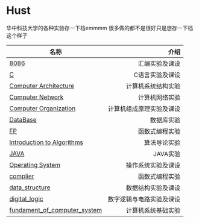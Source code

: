 # Hust  
华中科技大学的各种实验存一下档emmmm
很多做的都不是很好只是想存一下档这个样子

| 名称        | 介绍    |
| --------   | -----:   |
| [8086](https://github.com/AllenKenway/Hust/tree/master/8086)        | 汇编实验及课设      |
| [C](https://github.com/AllenKenway/Hust/tree/master/C)        | C语言实验及课设      |
| [Computer Architecture](https://github.com/AllenKenway/Hust/tree/master/Computer%20Architecture)        | 计算机系统结构实验      |
| [Computer Network](https://github.com/AllenKenway/Hust/tree/master/Computer%20Network)        | 计算机网络实验      |
| [Computer Organization](https://github.com/AllenKenway/Hust/tree/master/Computer%20Organization)        | 计算机组成原理实验及课设      |
| [DataBase](https://github.com/AllenKenway/Hust/tree/master/Database)        | 数据库实验      |
| [FP](https://github.com/AllenKenway/Hust/tree/master/FP)        | 函数式编程实验      |
| [Introduction to Algorithms](https://github.com/AllenKenway/Hust/tree/master/Introduction%20to%20Algorithms)        | 算法导论实验      |
| [JAVA](https://github.com/AllenKenway/Hust/tree/master/JAVA)        | JAVA实验      |
| [Operating System](https://github.com/AllenKenway/Hust/tree/master/Operating%20System)        | 操作系统实验及课设      |
| [complier](https://github.com/AllenKenway/Hust/tree/master/complier)        | 函数式编程实验      |
| [data_structure](https://github.com/AllenKenway/Hust/tree/master/data_structure)        | 数据结构实验及课设      |
| [digital_logic](https://github.com/AllenKenway/Hust/tree/master/digital_logic)        | 数字逻辑与电路实验及课设      |
| [fundament_of_computer_system](https://github.com/AllenKenway/Hust/tree/master/fundament_of_computer_system)        | 计算机系统基础实验      |
